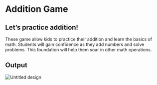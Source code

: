 # Addition Game

## Let’s practice addition!

These game allow kids to practice their addition and learn the basics of math. Students will gain confidence as they add numbers and solve problems. This foundation will help them soar in other math operations.

## Output


![Untitled design](https://user-images.githubusercontent.com/98585144/182011744-7be3537d-58c8-4719-ae1f-f0485740d38a.png)
